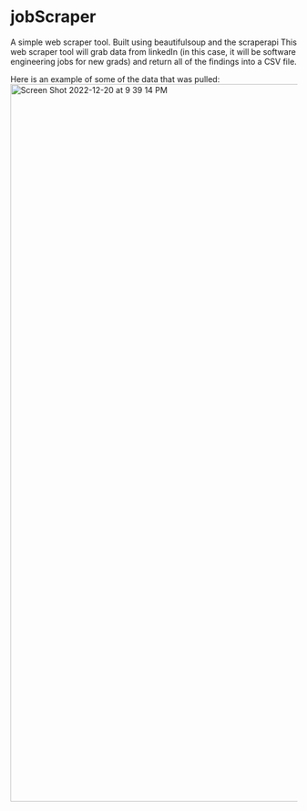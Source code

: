 # jobScraper
A simple web scraper tool. Built using beautifulsoup and the scraperapi
This web scraper tool will grab data from linkedIn (in this case, it will be software engineering jobs for new grads) 
and return all of the findings into a CSV file.

Here is an example of some of the data that was pulled:
<img width="1257" alt="Screen Shot 2022-12-20 at 9 39 14 PM" src="https://user-images.githubusercontent.com/47873330/208807651-7a7ebcf4-a5ea-4ab6-a6f0-7263f1ba3241.png">
